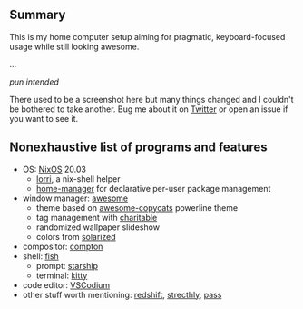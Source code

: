 ## Summary

This is my home computer setup aiming for pragmatic, keyboard-focused usage
while still looking awesome.

...

_pun intended_

There used to be a screenshot here but many things changed and I couldn't be bothered to take another.
Bug me about it on [Twitter](https://twitter.com/moletrooper) or open an issue if you want to see it.

## Nonexhaustive list of programs and features

- OS: [NixOS](https://nixos.org/) 20.03
  - [lorri](https://github.com/target/lorri), a nix-shell helper
  - [home-manager](https://github.com/rycee/home-manager) for declarative per-user package management
- window manager: [awesome](https://awesomewm.org/)
  - theme based on [awesome-copycats](https://github.com/lcpz/awesome-copycats) powerline theme
  - tag management with [charitable](https://github.com/frioux/charitable)
  - randomized wallpaper slideshow
  - colors from [solarized](https://ethanschoonover.com/solarized/)
- compositor: [compton](https://github.com/yshui/compton)
- shell: [fish](https://fishshell.com/)
  - prompt: [starship](https://starship.rs/)
  - terminal: [kitty](https://sw.kovidgoyal.net/kitty/)
- code editor: [VSCodium](https://vscodium.com/)
- other stuff worth mentioning: [redshift](http://jonls.dk/redshift/), [strecthly](https://hovancik.net/stretchly/),
  [pass](https://www.passwordstore.org/)
